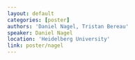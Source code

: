 ```yaml
---
layout: default
categories: [poster]
authors: 'Daniel Nagel, Tristan Bereau'
speaker: Daniel Nagel 
location: 'Heidelberg University'
link: poster/nagel
---
```


